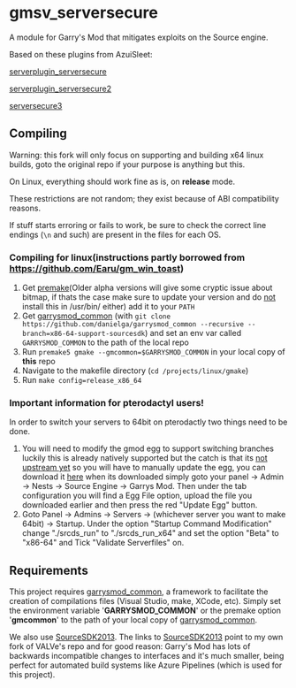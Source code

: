 # gmsv_serversecure

A module for Garry's Mod that mitigates exploits on the Source engine.

Based on these plugins from AzuiSleet:

[serverplugin_serversecure][1]

[serverplugin_serversecure2][2]

[serversecure3][3]

## Compiling

Warning: this fork will only focus on supporting and building x64 linux builds, goto the original repo if your purpose is anything but this.

On Linux, everything should work fine as is, on **release** mode.

These restrictions are not random; they exist because of ABI compatibility reasons.

If stuff starts erroring or fails to work, be sure to check the correct line endings (`\n` and such) are present in the files for each OS.

### Compiling for linux(instructions partly borrowed from https://github.com/Earu/gm_win_toast)
1) Get [premake](https://github.com/premake/premake-core/releases/download/v5.0.0-beta1/premake-5.0.0-beta1-linux.tar.gz)(Older alpha versions will give some cryptic issue about bitmap, if thats the case make sure to update your version and do [not](https://github.com/danielga/garrysmod_common/issues/82) install this in /usr/bin/ either) add it to your `PATH`
2) Get [garrysmod_common](https://github.com/danielga/garrysmod_common) (with `git clone https://github.com/danielga/garrysmod_common --recursive --branch=x86-64-support-sourcesdk`) and set an env var called `GARRYSMOD_COMMON` to the path of the local repo
3) Run `premake5 gmake --gmcommon=$GARRYSMOD_COMMON` in your local copy of **this** repo
4) Navigate to the makefile directory (`cd /projects/linux/gmake`)
5) Run `make config=release_x86_64`

### Important information for pterodactyl users!

In order to switch your servers to 64bit on pterodactly two things need to be done.

1) You will need to modify the gmod egg to support switching branches luckily this is already natively supported but the catch is that its [not upstream yet](https://github.com/pterodactyl/panel/pull/3994#issuecomment-1064009658) so you will have to manually update the egg, you can download it [here](https://github.com/parkervcp/eggs/blob/master/stock_eggs/source-engine/egg-garrys-mod.json) when its downloaded simply goto your panel -> Admin -> Nests -> Source Engine -> Garrys Mod. Then under the tab configuration you will find a Egg File option, upload the file you downloaded earlier and then press the red "Update Egg" button.
2) Goto Panel -> Admins -> Servers -> (whichever server you want to make 64bit) -> Startup. Under the option "Startup Command Modification" change "./srcds_run" to "./srcds_run_x64" and set the option "Beta" to "x86-64" and Tick "Validate Serverfiles" on.

## Requirements

This project requires [garrysmod_common][4], a framework to facilitate the creation of compilations files (Visual Studio, make, XCode, etc). Simply set the environment variable '**GARRYSMOD_COMMON**' or the premake option '**gmcommon**' to the path of your local copy of [garrysmod_common][4].

We also use [SourceSDK2013][5]. The links to [SourceSDK2013][5] point to my own fork of VALVe's repo and for good reason: Garry's Mod has lots of backwards incompatible changes to interfaces and it's much smaller, being perfect for automated build systems like Azure Pipelines (which is used for this project).

  [1]: https://github.com/azuisleet/gmodmodules/tree/master/serverplugin_serversecure
  [2]: https://github.com/azuisleet/gmodmodules/tree/master/serverplugin_serversecure2
  [3]: https://github.com/azuisleet/gmodmodules/tree/master/serversecure3
  [4]: https://github.com/danielga/garrysmod_common
  [5]: https://github.com/danielga/sourcesdk-minimal
